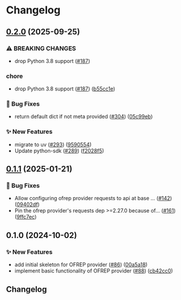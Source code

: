# Changelog

## [0.2.0](https://github.com/open-feature/python-sdk-contrib/compare/openfeature-provider-ofrep/v0.1.1...openfeature-provider-ofrep/v0.2.0) (2025-09-25)


### ⚠ BREAKING CHANGES

* drop Python 3.8 support ([#187](https://github.com/open-feature/python-sdk-contrib/issues/187))

### chore

* drop Python 3.8 support ([#187](https://github.com/open-feature/python-sdk-contrib/issues/187)) ([b55cc1e](https://github.com/open-feature/python-sdk-contrib/commit/b55cc1e0f823d05a330c12af6861dbd3bec69c3a))


### 🐛 Bug Fixes

* return default dict if not meta provided ([#304](https://github.com/open-feature/python-sdk-contrib/issues/304)) ([05c99eb](https://github.com/open-feature/python-sdk-contrib/commit/05c99eb9948902a6860af848327633d39f1c5293))


### ✨ New Features

* migrate to uv ([#293](https://github.com/open-feature/python-sdk-contrib/issues/293)) ([9590554](https://github.com/open-feature/python-sdk-contrib/commit/9590554be4c8a7f77b0c0f20d6b48076c9870f52))
* Update python-sdk ([#289](https://github.com/open-feature/python-sdk-contrib/issues/289)) ([f2028f5](https://github.com/open-feature/python-sdk-contrib/commit/f2028f5f81824310a842507a3127a3bb9bc8a984))

## [0.1.1](https://github.com/open-feature/python-sdk-contrib/compare/openfeature-provider-ofrep/v0.1.0...openfeature-provider-ofrep/v0.1.1) (2025-01-21)


### 🐛 Bug Fixes

* Allow configuring ofrep provider requests to api at base … ([#142](https://github.com/open-feature/python-sdk-contrib/issues/142)) ([09402df](https://github.com/open-feature/python-sdk-contrib/commit/09402df3129c1b9d219465b82807fa53aafec039))
* Pin the ofrep provider's requests dep &gt;=2.27.0 because of… ([#161](https://github.com/open-feature/python-sdk-contrib/issues/161)) ([9ffc7ec](https://github.com/open-feature/python-sdk-contrib/commit/9ffc7ec91d1fff0d436099e878fac9c080a42b51))

## 0.1.0 (2024-10-02)


### ✨ New Features

* add initial skeleton for OFREP provider ([#86](https://github.com/open-feature/python-sdk-contrib/issues/86)) ([00a5a18](https://github.com/open-feature/python-sdk-contrib/commit/00a5a18a76ef1435de67f312e384a97823bd185b))
* implement basic functionality of OFREP provider ([#88](https://github.com/open-feature/python-sdk-contrib/issues/88)) ([cb42cc0](https://github.com/open-feature/python-sdk-contrib/commit/cb42cc0001e19793f391351a1ce5bafe1831025f))

## Changelog
